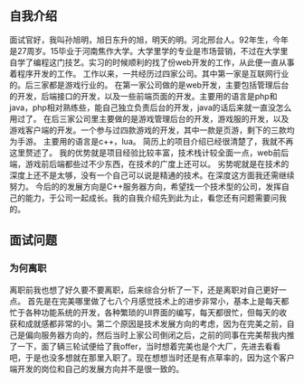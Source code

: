 ## 自我介绍
面试官好，我叫孙旭明，旭日东升的旭，明天的明。河北邢台人。92年生，今年是27周岁。15毕业于河南焦作大学。大学里学的专业是市场营销，不过在大学里自学了编程这门技艺。实习的时候顺利的找了份web开发的工作，从此便一直从事着程序开发的工作。
工作以来，一共经历过四家公司。其中第一家是互联网行业的。后三家都是游戏行业的。
在第一家公司做的是web开发，主要包括管理后台的开发，后端接口的开发，以及一些前端页面的开发。主要用的语言是php和java，php相对熟练些，能自己独立负责后台的开发，java的话后来就一直没怎么用过了。
在后三家公司里主要做的是游戏管理后台的开发，游戏服的开发，以及游戏客户端的开发。一个参与过四款游戏的开发，其中一款是页游，剩下的三款均为手游。 主要用的语言是c++，lua。 简历上的项目介绍已经很清楚了，我就不再这里赘述了。
我的优势就是项目经验比较丰富，技术栈计较全面一点，web前后端，游戏前后端都些过不少东西，在技术的广度上还可以。
劣势呢就是在技术的深度上还不是太够，没有一个自己可以说是精通的技术。在深度这方面我还需继续努力。
今后的的发展方向是C++服务器方向，希望找一个技术型的公司，发挥自己的能力，于公司一起成长。我的自我介绍先到此为止，看您还有问题需要问我的。


## 面试问题
### 为何离职
离职前我也想了好久要不要离职，后来综合分析了一下，还是离职对自己更好一点。
首先是在完美哪里做了七八个月感觉技术上的进步非常小，基本上是每天都忙于各种功能系统的开发，各种繁琐的UI界面的编写，每天都很忙，但每天的收获和成就感都非常的小。第二个原因是技术发展方向的考虑，因为在完美之前，自己是偏向服务器方向的，然后当时上家公司倒闭之后，之前的同事在完美帮我内推了一下，面了辆三轮试便给了我offer，当时想着完美也是个大厂，先进去看看吧，于是也没多想就在那里入职了。现在想想当时还是有点草率的，因为这个客户端开发的岗位和自己的发展方向并不是很一致的。





